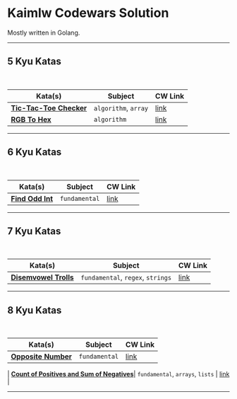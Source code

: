 # Kaimlw Codewars Solution
Mostly written in Golang.

---
## 5 Kyu Katas
<br>

| Kata(s) | Subject | CW Link |
|--|--|--|
| [**Tic-Tac-Toe Checker**](5Kyu/ticTacToeChecker)| `algorithm`, `array` | [link](https://www.codewars.com/kata/525caa5c1bf619d28c000335/) |
| [**RGB To Hex**](5Kyu/rgbToHex)| `algorithm` | [link](https://www.codewars.com/kata/513e08acc600c94f01000001/) |

---

## 6 Kyu Katas
<br>

| Kata(s) | Subject | CW Link |
|--|--|--|
| [**Find Odd Int**](6Kyu/findOddInt)| `fundamental` | [link](https://www.codewars.com/kata/54da5a58ea159efa38000836) |

---

## 7 Kyu Katas
<br>

| Kata(s) | Subject | CW Link |
|--|--|--|
| [**Disemvowel Trolls**](7Kyu/disemvowelTrolls)| `fundamental`, `regex`, `strings` | [link](https://www.codewars.com/kata/52fba66badcd10859f00097e) |


---

## 8 Kyu Katas
<br>

| Kata(s) | Subject | CW Link |
|--|--|--|
| [**Opposite Number**](8Kyu/disemvowelTrolls)| `fundamental` | [link](https://www.codewars.com/kata/56dec885c54a926dcd001095) |

| [**Count of Positives and Sum of Negatives**](8Kyu/countPositiveNegativeNum)| `fundamental`, `arrays`, `lists` | [link](https://www.codewars.com/kata/576bb71bbbcf0951d5000044) |

---